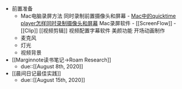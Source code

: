 - 前置准备
    - Mac电脑录屏方法
        同时录制前置摄像头和屏幕
            - [Mac中的quicktime player怎样同时录制摄像头和屏幕](https://zhidao.baidu.com/question/498158438046418484.html)
        Mac录屏软件
            - [[ScreenFlow]]
            - [[Clip]]
        [[视频剪辑]]
        视频配置字幕软件
        美颜功能
        开场动画制作
    - 麦克风
    - 灯光
    - 视频背景
- [[Marginnote读书笔记→Roam Research]] 
    - due::[[August 8th, 2020]]
- [[晨间日记最佳实践]]
    - due::[[August 15th, 2020]]
